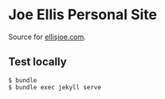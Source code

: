 Joe Ellis Personal Site
=======================

Source for [ellisjoe.com](ellisjoe.com).

Test locally
------------
```
$ bundle
$ bundle exec jekyll serve
```
